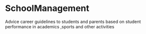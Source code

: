 # SchoolManagement
Advice career guidelines to students and parents based on student  performance in academics ,sports and other activities
